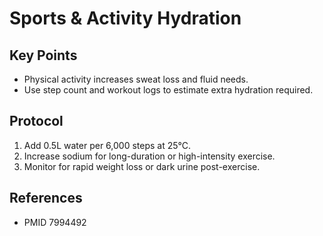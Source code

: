 # Sports & Activity Hydration

## Key Points
- Physical activity increases sweat loss and fluid needs.
- Use step count and workout logs to estimate extra hydration required.

## Protocol
1. Add 0.5L water per 6,000 steps at 25°C.
2. Increase sodium for long-duration or high-intensity exercise.
3. Monitor for rapid weight loss or dark urine post-exercise.

## References
- PMID 7994492
